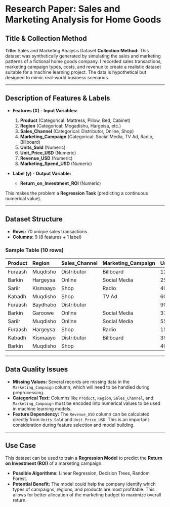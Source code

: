 # Research Paper: Sales and Marketing Analysis for Home Goods

## Title & Collection Method

**Title:** Sales and Marketing Analysis Dataset
**Collection Method:** This dataset was synthetically generated by simulating the sales and marketing patterns of a fictional home goods company. I recorded sales transactions, marketing campaign types, costs, and revenue to create a realistic dataset suitable for a machine learning project. The data is hypothetical but designed to mimic real-world business scenarios.

---

## Description of Features & Labels

*   **Features (X) - Input Variables:**

    1.  **Product** (Categorical: Mattress, Pillow, Bed, Cabinet)
    2.  **Region** (Categorical: Mogadishu, Hargeisa, etc.)
    3.  **Sales_Channel** (Categorical: Distributor, Online, Shop)
    4.  **Marketing_Campaign** (Categorical: Social Media, TV Ad, Radio, Billboard)
    5.  **Units_Sold** (Numeric)
    6.  **Unit_Price_USD** (Numeric)
    7.  **Revenue_USD** (Numeric)
    8.  **Marketing_Spend_USD** (Numeric)

*   **Label (y) - Output Variable:**

    *   **Return_on_Investment_ROI** (Numeric)

This makes the problem a **Regression Task** (predicting a continuous numerical value).

---

## Dataset Structure

*   **Rows:** 70 unique sales transactions
*   **Columns:** 9 (8 features + 1 label)

### Sample Table (10 rows)

| Product | Region   | Sales_Channel | Marketing_Campaign | Units_Sold | Unit_Price_USD | Revenue_USD | Marketing_Spend_USD | Return_on_Investment_ROI |
| :------ | :------- | :------------ | :----------------- | :--------- | :------------- | :---------- | :------------------ | :----------------------- |
| Furaash | Muqdisho | Distributor   | Billboard          | 124        | 45             | 5580        | 1608                | 2.47                     |
| Barkin  | Hargeysa | Online        | Social Media       | 250        | 10             | 2500        | 550                 | 3.55                     |
| Sariir  | Kismaayo | Shop          | Radio              | 40         | 120            | 4800        | 1500                | 2.20                     |
| Kabadh  | Muqdisho | Shop          | TV Ad              | 60         | 250            | 15000       | 4500                | 2.33                     |
| Furaash | Baydhabo | Distributor   |                    | 90         | 45             | 4050        | 1100                | 2.68                     |
| Barkin  | Garoowe  | Online        | Social Media       | 310        | 10             | 3100        | 600                 | 4.17                     |
| Sariir  | Muqdisho | Online        | Social Media       | 55         | 120            | 6600        | 1800                | 2.67                     |
| Furaash | Hargeysa | Shop          | Radio              | 150        | 45             | 6750        | 2000                | 2.38                     |
| Kabadh  | Kismaayo | Distributor   | Billboard          | 35         | 250            | 8750        | 2500                | 2.50                     |
| Barkin  | Muqdisho | Shop          |                    | 400        | 10             | 4000        | 900                 | 3.44                     |

---

## Data Quality Issues

*   **Missing Values:** Several records are missing data in the `Marketing_Campaign` column, which will need to be handled during preprocessing.
*   **Categorical Text:** Columns like `Product`, `Region`, `Sales_Channel`, and `Marketing_Campaign` must be encoded into numerical values to be used in machine learning models.
*   **Feature Dependency:** The `Revenue_USD` column can be calculated directly from `Units_Sold` and `Unit_Price_USD`. This is an important consideration during feature selection and model building.

---

## Use Case

This dataset can be used to train a **Regression Model** to predict the **Return on Investment (ROI)** of a marketing campaign.

*   **Possible Algorithms:** Linear Regression, Decision Trees, Random Forest.
*   **Potential Benefit:** The model could help the company identify which types of campaigns, regions, and products are most profitable. This allows for better allocation of the marketing budget to maximize overall return.